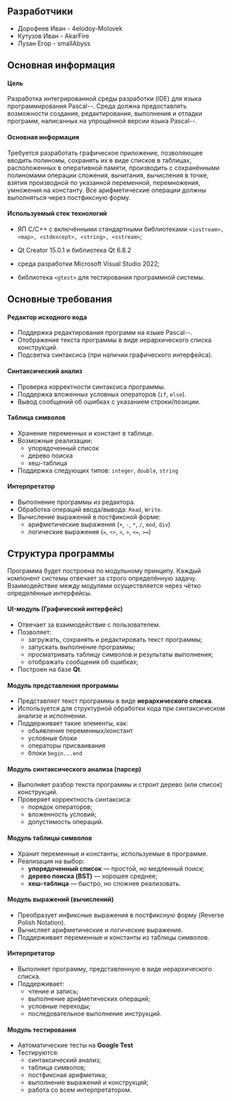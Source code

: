## Разработчики

- Дорофеев Иван - 4elodoy-Molovek
- Кутузов Иван - AkarFire
- Лузан Егор - smallAbyss

## Основная информация

#### Цель
Разработка интегрированной среды разработки (IDE) для языка программирования Pascal--. Среда должна предоставлять возможности создания, редактирования, выполнения и отладки программ, написанных на упрощённой версии языка Pascal--.
#### Основная информация
Требуется разработать графическое приложение, позволяющее вводить полиномы, сохранять их в виде списков в таблицах, расположенных в оперативной памяти, производить с сохранёнными полиномами операции сложения, вычитания, вычисления в точке, взятия производной по указанной переменной, перемножения, умножения на константу. Все арифметические операции должны выполняться через постфиксную форму.

#### Используемый стек технологий
- ЯП C/C++ с включёнными стандартными библиотеками `<iostream>, <map>, <stdexcept>, <string>, <sstream>`;

- Qt Creator 15.0.1 и библиотека Qt 6.8.2

- среда разработки Microsoft Visual Studio 2022;

- библиотека `<gtest>` для тестирования программной системы.


## Основные требования

#### Редактор исходного кода
- Поддержка редактирования программ на языке Pascal--.
- Отображение текста программы в виде иерархического списка конструкций.
- Подсветка синтаксиса (при наличии графического интерфейса).
#### Синтаксический анализ
- Проверка корректности синтаксиса программы.
- Поддержка вложенных условных операторов (`if`, `else`).
- Вывод сообщений об ошибках с указанием строки/позиции.
#### Таблица символов
-  Хранение переменных и констант в таблице.
- Возможные реализации:
	- упорядоченный список
	- дерево поиска
	- хеш-таблица
- Поддержка следующих типов: `integer`, `double`, `string`
#### Интерпретатор
- Выполнение программы из редактора.
- Обработка операций ввода/вывода: `Read`, `Write`.
- Вычисление выражений в постфиксной форме:
	- арифметические выражения (`+`, `-`, `*`, `/`, `mod`, `div`)    
	- логические выражения (`=`, `<>`, `<`, `>`, `<=`, `>=`)


## Структура программы

Программа будет построена по модульному принципу. Каждый компонент системы отвечает за строго определённую задачу. Взаимодействие между модулями осуществляется через чётко определённые интерфейсы.

#### **UI-модуль (Графический интерфейс)**

- Отвечает за взаимодействие с пользователем.
- Позволяет:
    - загружать, сохранять и редактировать текст программы;
    - запускать выполнение программы;
    - просматривать таблицу символов и результаты выполнения;
    - отображать сообщения об ошибках;
- Построен на базе **Qt**.

#### **Модуль представления программы**

- Представляет текст программы в виде **иерархического списка**.
- Используется для структурной обработки кода при синтаксическом анализе и исполнении.
- Поддерживает такие элементы, как:
    - объявление переменных/констант
    - условные блоки
    - операторы присваивания
    - блоки `begin...end`

#### **Модуль синтаксического анализа (парсер)**

- Выполняет разбор текста программы и строит дерево (или список) конструкций.
- Проверяет корректность синтаксиса:
    - порядок операторов;
    - вложенность условий;
    - допустимость операций.

#### **Модуль таблицы символов**

- Хранит переменные и константы, используемые в программе.
- Реализация на выбор:
    - **упорядоченный список** — простой, но медленный поиск;
    - **дерево поиска (BST)** — хорошее среднее;
    - **хеш-таблица** — быстро, но сложнее реализовать.

#### **Модуль выражений (вычислений)**

- Преобразует инфиксные выражения в постфиксную форму (Reverse Polish Notation).
- Вычисляет арифметические и логические выражения.
- Поддерживает переменные и константы из таблицы символов.

#### **Интерпретатор**

- Выполняет программу, представленную в виде иерархического списка.
- Поддерживает:
    - чтение и запись;
    - выполнение арифметических операций;
    - условные переходы;
    - последовательное выполнение инструкций.

#### **Модуль тестирования**

- Автоматические тесты на **Google Test**
- Тестируются:
    - синтаксический анализ;
    - таблица символов;
    - постфиксная арифметика;
    - выполнение выражений и конструкций;
    - работа со всем интерпретатором.
